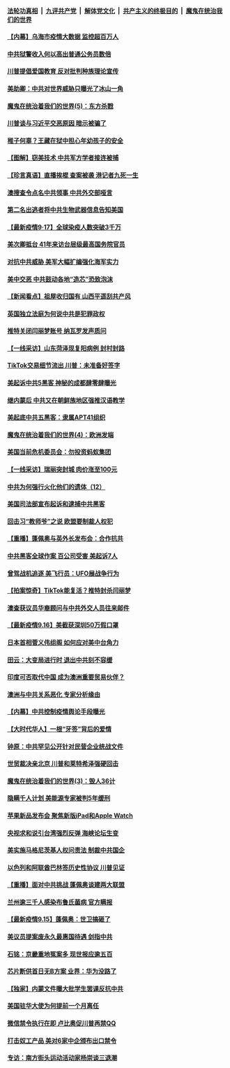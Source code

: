 ####  [法轮功真相](../../../../basic/blob/master/README.md?t=09181602) &nbsp;|&nbsp; [九评共产党](../../../../9ping.md/blob/master/README.md?t=09181602) &nbsp;|&nbsp; [解体党文化](../../../../jtdwh.md/blob/master/README.md?t=09181602)  &nbsp;|&nbsp; [共产主义的终极目的](../../../../gczydzjmd.md/blob/master/README.md?t=09181602) &nbsp;|&nbsp; [魔鬼在统治我们的世界](../../../../mgztzwmdsj.md/blob/master/README.md?t=09181602) 

#### [【内幕】乌海市疫情大数据 监控超百万人](../pages/nf4514/n12405724.md?t=09181602) 

#### [中共狱警收入何以高出普通公务员数倍](../pages/nf4514/n12412019.md?t=09181602) 

#### [川普提倡爱国教育 反对批判种族理论宣传](../pages/nf4514/n12411702.md?t=09181602) 

#### [美助卿：中共对世界威胁只曝光了冰山一角](../pages/nf4514/n12411603.md?t=09181602) 

#### [魔鬼在统治着我们的世界(5)：东方杀戮](../pages/nf4514/n10417707.md?t=09181602) 

#### [川普谈与习近平交恶原因 暗示被骗了](../pages/nf4514/n12411507.md?t=09181602) 

#### [稚子何辜？王藏在狱中担心年幼孩子的安全](../pages/nf4514/n12411480.md?t=09181602) 

#### [【图解】窃美技术 中共军方学者接连被捕](../pages/nf4514/n12409461.md?t=09181602) 

#### [【珍言真语】直播挨棍 查案被袭 港记者九死一生](../pages/nf4514/n12410916.md?t=09181602) 

#### [澳搜查令点名中共领事 中共外交部哑言](../pages/nf4514/n12411209.md?t=09181602) 

#### [第二名出逃者将中共生物武器信息告知美国](../pages/nf4514/n12410677.md?t=09181602) 

#### [【最新疫情9·17】全球染疫人数突破3千万](../pages/nf4514/n12409539.md?t=09181602) 

#### [美次卿抵台 41年来访台层级最高国务院官员](../pages/nf4514/n12409968.md?t=09181602) 

#### [对抗中共威胁 美军大幅扩编强化海军实力](../pages/nf4514/n12410225.md?t=09181602) 

#### [美中交恶 中共鼓动各地“造芯”恐致泡沫](../pages/nf4514/n12409731.md?t=09181602) 

#### [【新闻看点】祖屋收归国有 山西平遥刮共产风](../pages/nf4514/n12409137.md?t=09181602) 

#### [英国独立法庭为何说中共是犯罪政权](../pages/nf4514/n12406190.md?t=09181602) 

#### [推特关闭闫丽梦账号 纳瓦罗发声质问](../pages/nf4514/n12408908.md?t=09181602) 

#### [【一线采访】山东菏泽现复阳病例 封村封路](../pages/nf4514/n12408697.md?t=09181602) 

#### [TikTok交易细节流出 川普：未准备好签字](../pages/nf4514/n12409580.md?t=09181602) 

#### [美起诉中共5黑客 神秘的成都肆零肆曝光](../pages/nf4514/n12409135.md?t=09181602) 

#### [继内蒙后 中共又在朝鲜族地区强推汉语教学](../pages/nf4514/n12408810.md?t=09181602) 

#### [美起底中共五黑客：隶属APT41组织](../pages/nf4514/n12408979.md?t=09181602) 

#### [魔鬼在统治着我们的世界(4)：欧洲发端](../pages/nf4514/n10414890.md?t=09181602) 

#### [美国当前危机委员会：勿投资蚂蚁集团](../pages/nf4514/n12408978.md?t=09181602) 

#### [【一线采访】瑞丽突封城 肉价涨至100元](../pages/nf4514/n12408984.md?t=09181602) 

#### [中共为何强行火化他们的遗体（12）](../pages/nf4514/n12405734.md?t=09181602) 

#### [美国司法部宣布起诉和逮捕中共黑客](../pages/nf4514/n12407791.md?t=09181602) 

#### [回击习“教师爷”之说 欧盟要制裁人权犯](../pages/nf4514/n12408312.md?t=09181602) 

#### [【重播】蓬佩奥与英外长发布会：合作抗共](../pages/nf4514/n12408123.md?t=09181602) 

#### [中共黑客全球作案 百公司受害 美起诉7人](../pages/nf4514/n12408310.md?t=09181602) 

#### [曾驾战机追逐 美飞行员：UFO展战争行为](../pages/nf4514/n12408063.md?t=09181602) 

#### [【拍案惊奇】TikTok能复活？推特封杀闫丽梦](../pages/nf4514/n12406699.md?t=09181602) 

#### [澳查获议员华裔顾问与中共外交人员往来邮件](../pages/nf4514/n12406841.md?t=09181602) 

#### [【最新疫情9.16】美截获深圳50万假口罩](../pages/nf4514/n12406359.md?t=09181602) 

#### [日本首相菅义伟组阁 如何应对美中台角力](../pages/nf4514/n12407613.md?t=09181602) 

#### [田云：大变局进行时 退出中共刻不容缓](../pages/nf4514/n12407507.md?t=09181602) 

#### [印度可否取代中国 成为澳洲重要贸易伙伴？](../pages/nf4514/n12407139.md?t=09181602) 

#### [澳洲与中共关系恶化 专家分析缘由](../pages/nf4514/n12406198.md?t=09181602) 

#### [【内幕】中共控制疫情舆论手段曝光](../pages/nf4514/n12406438.md?t=09181602) 

#### [【大时代华人】一根“牙签”背后的爱情](../pages/nf4514/n12397963.md?t=09181602) 

#### [钟原：中共罕见公开针对民营企业统战文件](../pages/nf4514/n12406530.md?t=09181602) 

#### [世贸裁决亲北京 川普和莱特希泽强硬回击](../pages/nf4514/n12406262.md?t=09181602) 

#### [魔鬼在统治着我们的世界(3)：毁人36计](../pages/nf4514/n10411583.md?t=09181602) 

#### [隐瞒千人计划 美能源专家被判5年缓刑](../pages/nf4514/n12406107.md?t=09181602) 

#### [苹果新品发布会 聚焦新版iPad和Apple Watch](../pages/nf4514/n12405903.md?t=09181602) 

#### [央视求和说引台湾强烈反弹 海峡论坛生变](../pages/nf4514/n12405739.md?t=09181602) 

#### [美实施马格尼茨基人权问责法 制裁中共国企](../pages/nf4514/n12405841.md?t=09181602) 

#### [以色列和阿联酋巴林签历史性协议 川普见证](../pages/nf4514/n12405717.md?t=09181602) 

#### [【重播】面对中共挑战 蓬佩奥谈建两大联盟](../pages/nf4514/n12405278.md?t=09181602) 

#### [兰州逾三千人感染布鲁氏菌病 官方瞒报](../pages/nf4514/n12404502.md?t=09181602) 

#### [【最新疫情9.15】蓬佩奥：世卫搞砸了](../pages/nf4514/n12403875.md?t=09181602) 

#### [美议员提案废永久最惠国待遇 剑指中共](../pages/nf4514/n12404896.md?t=09181602) 

#### [石铭：京畿重地冤案多 现世报应逾五百](../pages/nf4514/n12404571.md?t=09181602) 

#### [芯片断供首日无B方案 业界：华为没路了](../pages/nf4514/n12404057.md?t=09181602) 

#### [【独家】内蒙文件曝大批学生罢课反抗中共](../pages/nf4514/n12402498.md?t=09181602) 

#### [美国驻华大使为何提前一个月离任](../pages/nf4514/n12404044.md?t=09181602) 

#### [微信禁令执行在即 卢比奥促川普再禁QQ](../pages/nf4514/n12403938.md?t=09181602) 

#### [打击奴工产品 美对6家中企颁布出口禁令](../pages/nf4514/n12403726.md?t=09181602) 

#### [专访：南方街头运动活动家杨崇谈三退潮](../pages/nf4514/n12403536.md?t=09181602) 

